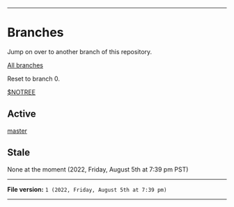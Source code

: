 
***

# Branches

Jump on over to another branch of this repository.

[All branches](https://github.com/seanpm2001/iBlast/branches/)

Reset to branch 0.

[$NOTREE](https://github.com/seanpm2001/iBlast/)

## Active

[master](https://github.com/seanpm2001/iBlast/tree/master/)

## Stale

None at the moment (2022, Friday, August 5th at 7:39 pm PST)

***

**File version:** `1 (2022, Friday, August 5th at 7:39 pm)`

***
